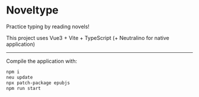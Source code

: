 # Noveltype

Practice typing by reading novels!

This project uses Vue3 + Vite + TypeScript (+ Neutralino for native application)

---

Compile the application with:

```bash
npm i
neu update
npx patch-package epubjs
npm run start
```
